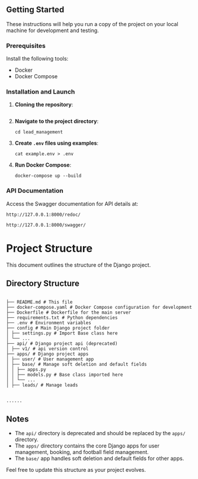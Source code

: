 

## Getting Started

These instructions will help you run a copy of the project on your local machine for development and testing.

### Prerequisites

Install the following tools:

- Docker
- Docker Compose

### Installation and Launch

1. **Cloning the repository**:
    ```
    
    ```

2. **Navigate to the project directory**:
    ```
    cd lead_management
    ```

3. **Create `.env` files using examples**:
    ```
    cat example.env > .env
    ```

4. **Run Docker Compose**:
    ```
    docker-compose up --build
    ```

### API Documentation

Access the Swagger documentation for API details at:

```
http://127.0.0.1:8000/redoc/
```

```
http://127.0.0.1:8000/swagger/
```

# Project Structure

This document outlines the structure of the Django project.

## Directory Structure

```

├── README.md # This file
├── docker-compose.yaml # Docker Compose configuration for development
├── Dockerfile # Dockerfile for the main server
├── requirements.txt # Python dependencies
├── .env # Environment variables
├── config # Main Django project folder
│ ├── settings.py # Import Base class here
│ └── ...
├── api/ # Django project api (deprecated)
│ ├── v1/ # api version control
├── apps/ # Django project apps
│ ├── user/ # User management app
│ ├── base/ # Manage soft deletion and default fields
│ │ ├── apps.py
│ │ ├── models.py # Base class imported here
│ │ └── ...
│ ├── leads/ # Manage leads


......
```

## Notes

- The `api/` directory is deprecated and should be replaced by the `apps/` directory.
- The `apps/` directory contains the core Django apps for user management, booking, and football field management.
- The `base/` app handles soft deletion and default fields for other apps.

Feel free to update this structure as your project evolves.
